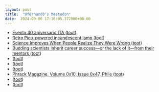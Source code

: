 ```yaml
---
layout: post
title:  "@fernand0's Mastodon"
date:  2024-09-06 17:16:05.372000+00:00
---
```

*  [Evento 40 aniversario ITA ](https://www.ita.es/evento/evento-40-aniversario-ita) ([toot](https://mastodon.social/@fernand0/113091737378516259))
*  [Retro Pico-powered incandescent lamp   ](https://www.raspberrypi.com/news/retro-pico-powered-incandescent-lamp/) ([toot](https://mastodon.social/@fernand0/113091508239345640))
*  [Science Improves When People Realize They Were Wrong ](https://www.scientificamerican.com/article/science-improves-when-people-realize-they-were-wrong) ([toot](https://mastodon.social/@fernand0/113091384553339840))
*  [Budding scientists inherit career success—or the lack of it—from their mentors   ](https://www.science.org/content/article/budding-scientists-inherit-career-success-or-lack-it-their-mentors) ([toot](https://mastodon.social/@fernand0/113090981856871355))
*  [ ](https://mastodon.social/users/fernand0/statuses/113090817117520026/activity) ([toot](https://mastodon.social/users/fernand0/statuses/113090817117520026/activity))
*  [ ](https://mastodon.social/users/fernand0/statuses/113090543342793609/activity) ([toot](https://mastodon.social/users/fernand0/statuses/113090543342793609/activity))
*  [ ](https://social.politicaconciencia.org/@Argos_DeCore) ([toot](https://mastodon.social/@fernand0/113090543052939431))
*  [Phrack Magazine. Volume 0x10, Issue 0x47, Phile  ](https://mastodon.social/tags/0x01) ([toot](https://mastodon.social/@fernand0/113090455911105370))
*  [ ](https://mastodon.social/users/fernand0/statuses/113090157879435543/activity) ([toot](https://mastodon.social/users/fernand0/statuses/113090157879435543/activity))
*  [ ](https://social.politicaconciencia.org/@Argos_DeCore) ([toot](https://mastodon.social/@fernand0/113090157690828199))
